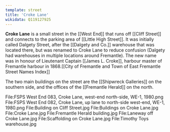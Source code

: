 ```yaml
---
template: street
title: 'Croke Lane'
wikidata: Q119127925
---
```

**Croke Lane** is a small street in the [[West End]] that runs off [[Cliff Street]] and connects to the parking area of [[Little High Street]].
It was initially called Dalgety Street, after the [[Dalgety and Co.]] warehouse that was located there,
but was renamed to Croke Lane to reduce confusion (Dalgety had warehouses in multiple locations around Fremantle).
The new name was in honour of Lieutenant Captain [[James L. Croke]], harbour master of Fremantle harbour in 1868.<ref>[[City of Fremantle and Town of East Fremantle Street Names Index]]</ref>

The two main buildings on the street are the [[Shipwreck Galleries]] on the southern side, and the offices of the [[Fremantle Herald]] on the north.

<gallery>
File:FSPS West End 083, Croke Lane, west-end north-side, WE-1, 1980.png
File:FSPS West End 082, Croke Lane, up lane to north-side west-end, WE-1, 1980.png
File:Building on Cliff Street.jpg
File:Buildings on Croke Lane.jpg
File:Croke Lane.jpg
File:Fremantle Herald building.jpg
File:Laneway off Croke Lane.jpg
File:Scaffolding on Croke Lane.jpg
File:Timothy Toys warehouse.jpg
</gallery>
